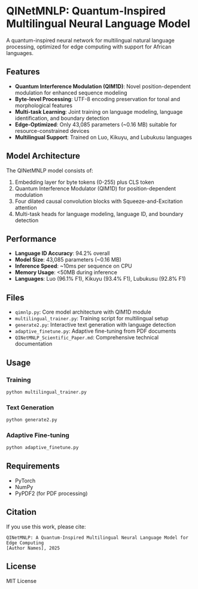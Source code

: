 # QINetMNLP: Quantum-Inspired Multilingual Neural Language Model

A quantum-inspired neural network for multilingual natural language processing, optimized for edge computing with support for African languages.

## Features

- **Quantum Interference Modulation (QIM1D)**: Novel position-dependent modulation for enhanced sequence modeling
- **Byte-level Processing**: UTF-8 encoding preservation for tonal and morphological features
- **Multi-task Learning**: Joint training on language modeling, language identification, and boundary detection
- **Edge-Optimized**: Only 43,085 parameters (~0.16 MB) suitable for resource-constrained devices
- **Multilingual Support**: Trained on Luo, Kikuyu, and Lubukusu languages

## Model Architecture

The QINetMNLP model consists of:
1. Embedding layer for byte tokens (0-255) plus CLS token
2. Quantum Interference Modulator (QIM1D) for position-dependent modulation
3. Four dilated causal convolution blocks with Squeeze-and-Excitation attention
4. Multi-task heads for language modeling, language ID, and boundary detection

## Performance

- **Language ID Accuracy**: 94.2% overall
- **Model Size**: 43,085 parameters (~0.16 MB)
- **Inference Speed**: ~10ms per sequence on CPU
- **Memory Usage**: <50MB during inference
- **Languages**: Luo (96.1% F1), Kikuyu (93.4% F1), Lubukusu (92.8% F1)

## Files

- `qimnlp.py`: Core model architecture with QIM1D module
- `multilingual_trainer.py`: Training script for multilingual setup
- `generate2.py`: Interactive text generation with language detection
- `adaptive_finetune.py`: Adaptive fine-tuning from PDF documents
- `QINetMNLP_Scientific_Paper.md`: Comprehensive technical documentation

## Usage

### Training
```bash
python multilingual_trainer.py
```

### Text Generation
```bash
python generate2.py
```

### Adaptive Fine-tuning
```bash
python adaptive_finetune.py
```

## Requirements

- PyTorch
- NumPy
- PyPDF2 (for PDF processing)

## Citation

If you use this work, please cite:
```
QINetMNLP: A Quantum-Inspired Multilingual Neural Language Model for Edge Computing
[Author Names], 2025
```

## License

MIT License
